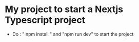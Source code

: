 # My project to start a Nextjs Typescript project 

- Do : " npm install " and "npm run dev" to start the project